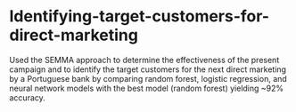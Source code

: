 # Identifying-target-customers-for-direct-marketing
Used the SEMMA approach to determine the effectiveness of the present campaign and to identify the target customers for the next direct marketing by a Portuguese bank by comparing random forest, logistic regression, and neural network models with the best model (random forest) yielding ~92% accuracy.
